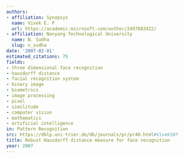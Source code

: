 ```yaml
---
authors:
- affiliation: Synopsys
  name: Vivek E. P
  url: https://academic.microsoft.com/author/2497082422/
- affiliation: Nanyang Technological University
  name: N. Sudha
  slug: n_sudha
date: '2007-02-01'
estimated_citations: 75
fields:
- three dimensional face recognition
- hausdorff distance
- facial recognition system
- binary image
- biometrics
- image processing
- pixel
- similitude
- computer vision
- mathematics
- artificial intelligence
in: Pattern Recognition
src: https://dblp.uni-trier.de/db/journals/pr/pr40.html#VivekS07
title: Robust Hausdorff distance measure for face recognition
year: 2007
---
```


